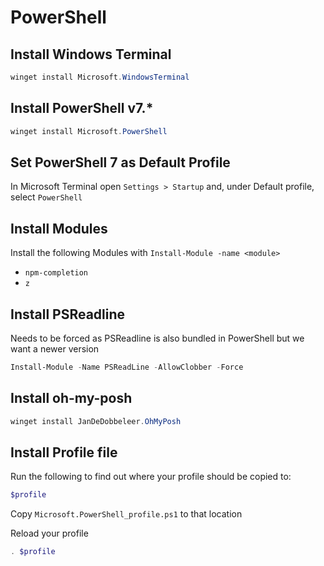 # PowerShell

## Install Windows Terminal

```powershell
winget install Microsoft.WindowsTerminal
```

## Install **PowerShell v7.***

```powershell
winget install Microsoft.PowerShell
```

## Set PowerShell 7 as Default Profile

In Microsoft Terminal open `Settings > Startup` and, under Default profile, select `PowerShell`

## Install Modules

Install the following Modules with `Install-Module -name <module>`

- `npm-completion`
- `z`

## Install PSReadline

Needs to be forced as PSReadline is also bundled in PowerShell but we want a newer version

```powershell
Install-Module -Name PSReadLine -AllowClobber -Force
```

## Install **oh-my-posh**

```powershell
winget install JanDeDobbeleer.OhMyPosh
```

## Install Profile file

Run the following to find out where your profile should be copied to:

```powershell
$profile
```

Copy `Microsoft.PowerShell_profile.ps1` to that location

Reload your profile

```powershell
. $profile
```
